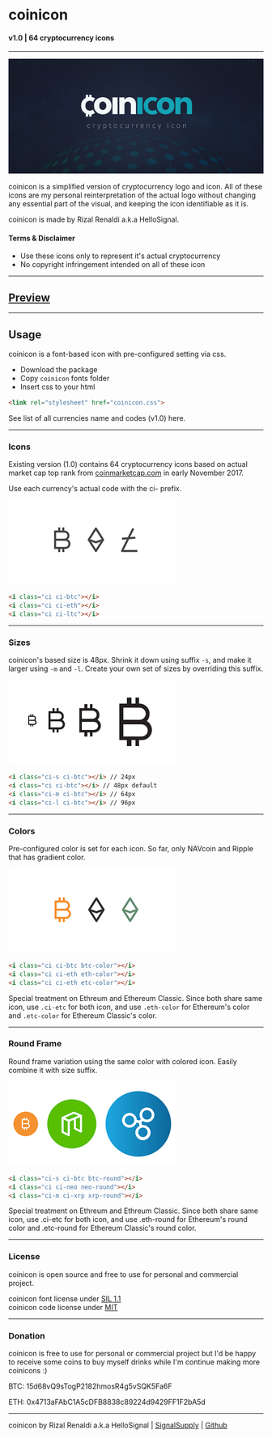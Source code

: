 # coinicon
#### v1.0 | 64 cryptocurrency icons

___

![Icons](preview/coinicon.jpg)

coinicon is a simplified version of cryptocurrency logo and icon. All of these icons are my personal reinterpretation of the actual logo without changing any essential part of the visual, and keeping the icon identifiable as it is.

coinicon is made by Rizal Renaldi a.k.a HelloSignal.

#### Terms & Disclaimer

- Use these icons only to represent it's actual cryptocurrency
- No copyright infringement intended on all of these icon

___


## [Preview](https://www.signalsuply.co/coinicon)

___

## Usage

coinicon is a font-based icon with pre-configured setting via css.

- Download the package
- Copy `coinicon` fonts folder
- Insert css to your html
```html  
<link rel="stylesheet" href="coinicon.css">
```

See list of all currencies name and codes (v1.0) here.

___

### Icons

Existing version (1.0) contains 64 cryptocurrency icons based on actual market cap top rank from [coinmarketcap.com](https://coinmarketcap.com) in early November 2017.

Use each currency's actual code with the ci- prefix.

![Icons](preview/ci-icon.jpg)

```html
<i class="ci ci-btc"></i>
<i class="ci ci-eth"></i>  
<i class="ci ci-ltc"></i>
```
___

### Sizes

coinicon's based size is 48px. Shrink it down using suffix `-s`, and make it larger using `-m` and `-l`. Create your own set of sizes by overriding this suffix.

![Icons](preview/ci-size.jpg)

```html
<i class="ci-s ci-btc"></i> // 24px
<i class="ci ci-btc"></i> // 48px default
<i class="ci-m ci-btc"></i> // 64px  
<i class="ci-l ci-btc"></i> // 96px  
```

___

### Colors

Pre-configured color is set for each icon. So far, only NAVcoin and Ripple that has gradient color.

![Icons](preview/ci-color.jpg)

```html
<i class="ci ci-btc btc-color"></i>
<i class="ci ci-eth eth-color"></i>
<i class="ci ci-eth etc-color"></i>
```

Special treatment on Ethreum and Ethereum Classic. Since both share same icon, use `.ci-etc` for both icon, and use `.eth-color` for Ethereum's color and `.etc-color` for Ethereum Classic's color.

___

### Round Frame

Round frame variation using the same color with colored icon. Easily combine it with size suffix.

![Icons](preview/ci-round.jpg)

```html
<i class="ci-s ci-btc btc-round"></i>
<i class="ci ci-neo neo-round"></i>
<i class="ci-m ci-xrp xrp-round"></i>  
```

Special treatment on Ethreum and Ethreum Classic. Since both share same icon, use .ci-etc for both icon, and use .eth-round for Ethereum's round color and .etc-round for Ethereum Classic's round color.

___

### License

coinicon is open source and free to use for personal and commercial project.

coinicon font license under [SIL 1.1](http://scripts.sil.org/cms/scripts/page.php?site_id=nrsi&id=OFL)  
coinicon code license under [MIT](http://opensource.org/licenses/mit-license.php)

___

### Donation

coinicon is free to use for personal or commercial project but I'd be happy to receive some coins to buy myself drinks while I'm continue making more coinicons :)

BTC: 15d68vQ9sTogP2182hmosR4g5vSQK5Fa6F

ETH: 0x4713aFAbC1A5cDFB8838c89224d9429FF1F2bA5d

___

coinicon by Rizal Renaldi a.k.a HelloSignal | [SignalSupply](http://www.signasupply.co) | [Github](https://github.com/rizalrenaldi/coinicon)
